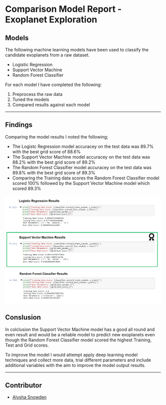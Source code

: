 # Comparison Model Report - Exoplanet Exploration


## Models

The following machine learning models have been used to classify the candidate exoplanets from a raw dataset.

* Logistic Regression
* Support Vector Machine
* Random Forest Classifier

For each model I have completed the following:

1. Preprocess the raw data
2. Tuned the models
3. Compared results against each model

- - -

## Findings

Comparing the model results I noted the following;

* The Logistc Regression model accuracey on the test data was 89.7% with the best grid score of 88.6%
* The Support Vector Machine model accuracey on the test data was 88.2% with the best grid score of 89.2%
* The Random Forest Classifier model accuracey on the test data was 89.8% with the best grid score of 89.3%
* Comparing the Training data scores the Random Forest Classifier model scored 100% followed by the Support Vector Machine model which scored 89.3%

![model_results.PNG](Images/model_results.PNG)


## Conslusion

In colclusion the Support Vector Machine model has a good all round and even result and would be a reliable model to predict new exoplanets even though the Random Forest Classifier model scored the highest Training, Test and Grid scores. 

To improve the model I would attempt apply deep learning model techniques and collect more data, trial different parameters and include additional variables with the aim to improve the model output results.

- - -

## Contributor
- [Alysha Snowden](https://github.com/alysnow)
